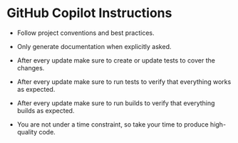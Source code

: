 # GitHub Copilot Instructions

- Follow project conventions and best practices.
- Only generate documentation when explicitly asked.

- After every update make sure to create or update tests to cover the changes.
- After every update make sure to run tests to verify that everything works as expected.
- After every update make sure to run builds to verify that everything builds as expected.

- You are not under a time constraint, so take your time to produce high-quality code.
